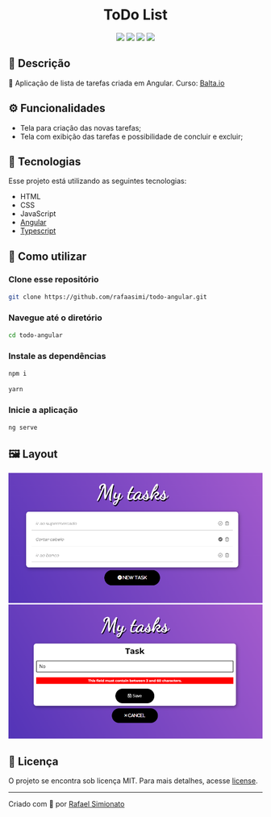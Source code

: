 <h1 align='center'>ToDo List</h1>
<p align='center'>
<img src="https://img.shields.io/github/repo-size/rafaasimi/todo-angular?color=5535B8">
<img src="https://img.shields.io/github/languages/count/rafaasimi/todo-angular?color=5535B8">
<img src="https://img.shields.io/github/last-commit/rafaasimi/todo-angular?color=5535B8">
<img src="https://img.shields.io/github/license/rafaasimi/todo-angular?color=5535B8">
</p>

## 🔖 Descrição
<p>📱 Aplicação de lista de tarefas criada em Angular. Curso: <a href="https://www.youtube.com/c/baltaio" target="_new">Balta.io</a><p>

## ⚙️ Funcionalidades
- Tela para criação das novas tarefas;
- Tela com exibição das tarefas e possibilidade de concluir e excluir;

## 🚀 Tecnologias
Esse projeto está utilizando as seguintes tecnologias:
- HTML
- CSS
- JavaScript
- [Angular](https://angular.io/)
- [Typescript](https://www.typescriptlang.org/)


## 🎲 Como utilizar
### Clone esse repositório
```bash
git clone https://github.com/rafaasimi/todo-angular.git
```
### Navegue até o diretório
```bash
cd todo-angular
```
### Instale as dependências
```bash
npm i
```
```bash
yarn
```
### Inicie a aplicação
```bash
ng serve
```


## 🖼️ Layout
<img src=".github/task-list.png">
<img src=".github/new-task.png">


## 📝 Licença
<p>O projeto se encontra sob licença MIT. Para mais detalhes, acesse <a href='LICENSE'>license<a>.</p>

---
<p>Criado com 💙 por <a href='https://github.com/rafaasimi/' target='_blank'>Rafael Simionato</a></p>